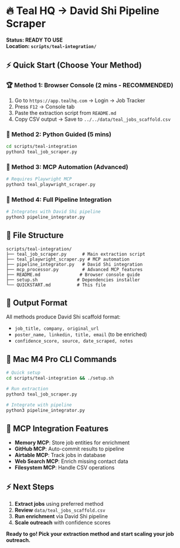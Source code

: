 # 🔥 Teal HQ → David Shi Pipeline Scraper

**Status: READY TO USE**  
**Location: `scripts/teal-integration/`**

## ⚡ Quick Start (Choose Your Method)

### 🏆 Method 1: Browser Console (2 mins - RECOMMENDED)

1. Go to `https://app.tealhq.com` → Login → Job Tracker
2. Press `F12` → Console tab
3. Paste the extraction script from `README.md`
4. Copy CSV output → Save to `../../data/teal_jobs_scaffold.csv`

### 🐍 Method 2: Python Guided (5 mins)

```bash
cd scripts/teal-integration
python3 teal_job_scraper.py
```

### 🤖 Method 3: MCP Automation (Advanced)

```bash
# Requires Playwright MCP
python3 teal_playwright_scraper.py
```

### 🔗 Method 4: Full Pipeline Integration

```bash
# Integrates with David Shi pipeline
python3 pipeline_integrator.py
```

## 📁 File Structure

```
scripts/teal-integration/
├── teal_job_scraper.py      # Main extraction script
├── teal_playwright_scraper.py # MCP automation
├── pipeline_integrator.py   # David Shi integration
├── mcp_processor.py         # Advanced MCP features
├── README.md               # Browser console guide
├── setup.sh               # Dependencies installer
└── QUICKSTART.md          # This file
```

## 🎯 Output Format

All methods produce David Shi scaffold format:
- `job_title, company, original_url`
- `poster_name, linkedin, title, email` (to be enriched)
- `confidence_score, source, date_scraped, notes`

## 🔧 Mac M4 Pro CLI Commands

```bash
# Quick setup
cd scripts/teal-integration && ./setup.sh

# Run extraction
python3 teal_job_scraper.py

# Integrate with pipeline
python3 pipeline_integrator.py
```

## 🧠 MCP Integration Features

- **Memory MCP**: Store job entities for enrichment
- **GitHub MCP**: Auto-commit results to pipeline
- **Airtable MCP**: Track jobs in database
- **Web Search MCP**: Enrich missing contact data
- **Filesystem MCP**: Handle CSV operations

## ⚡ Next Steps

1. **Extract jobs** using preferred method
2. **Review** `data/teal_jobs_scaffold.csv`
3. **Run enrichment** via David Shi pipeline
4. **Scale outreach** with confidence scores

**Ready to go! Pick your extraction method and start scaling your job outreach.**